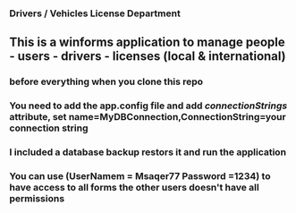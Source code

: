 ### **Drivers / Vehicles License Department**
## This is a winforms application to manage people - users - drivers - licenses (local & international)
### before everything when you clone this repo 
### You need to add the app.config file and add ***connectionStrings*** attribute, set name=MyDBConnection,ConnectionString=your connection string
### I included a database backup restors it and run the application 
### You can use (UserNamem = Msaqer77 Password =1234) to have access to all forms the other users doesn't have all permissions
